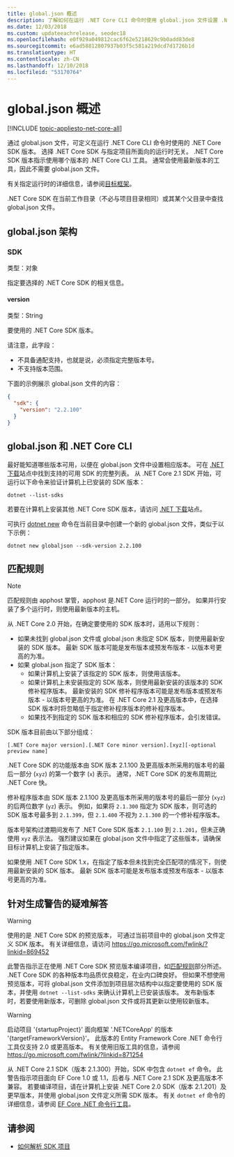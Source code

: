 ```yaml
---
title: global.json 概述
description: 了解如何在运行 .NET Core CLI 命令时使用 global.json 文件设置 .NET Core SDK 版本。
ms.date: 12/03/2018
ms.custom: updateeachrelease, seodec18
ms.openlocfilehash: e0f929a049812cac6f62e5218629c9b0add83de8
ms.sourcegitcommit: e6ad58812807937b03f5c581a219dcd7d1726b1d
ms.translationtype: HT
ms.contentlocale: zh-CN
ms.lasthandoff: 12/10/2018
ms.locfileid: "53170764"
---
```

# <a name="globaljson-overview"></a>global.json 概述

[!INCLUDE [topic-appliesto-net-core-all](../../../includes/topic-appliesto-net-core-all.md)]

通过 global.json 文件，可定义在运行 .NET Core CLI 命令时使用的 .NET Core SDK 版本。 选择 .NET Core SDK 与指定项目所面向的运行时无关。 .NET Core SDK 版本指示使用哪个版本的 .NET Core CLI 工具。 通常会使用最新版本的工具，因此不需要 global.json 文件。

有关指定运行时的详细信息，请参阅[目标框架](../../standard/frameworks.md)。

.NET Core SDK 在当前工作目录（不必与项目目录相同）或其某个父目录中查找 global.json 文件。

## <a name="globaljson-schema"></a>global.json 架构

### <a name="sdk"></a>SDK

类型：对象

指定要选择的 .NET Core SDK 的相关信息。

#### <a name="version"></a>version

类型：String

要使用的 .NET Core SDK 版本。

请注意，此字段：

- 不具备通配支持，也就是说，必须指定完整版本号。
- 不支持版本范围。

下面的示例展示 global.json 文件的内容：

```json
{
  "sdk": {
    "version": "2.2.100"
  }
}
```

## <a name="globaljson-and-the-net-core-cli"></a>global.json 和 .NET Core CLI

最好能知道哪些版本可用，以便在 global.json 文件中设置相应版本。 可在 [.NET 下载](https://www.microsoft.com/net/download/all)站点中找到支持的可用 SDK 的完整列表。 从 .NET Core 2.1 SDK 开始，可运行以下命令来验证计算机上已安装的 SDK 版本：

```console
dotnet --list-sdks
```

若要在计算机上安装其他 .NET Core SDK 版本，请访问 [.NET 下载](https://www.microsoft.com/net/download/all)站点。

可执行 [dotnet new](dotnet-new.md) 命令在当前目录中创建一个新的 global.json 文件，类似于以下示例：

```console
dotnet new globaljson --sdk-version 2.2.100
```

## <a name="matching-rules"></a>匹配规则

> [!NOTE]
> 匹配规则由 apphost 掌管，apphost 是.NET Core 运行时的一部分。
> 如果并行安装了多个运行时，则使用最新版本的主机。

从 .NET Core 2.0 开始，在确定要使用的 SDK 版本时，适用以下规则：

- 如果未找到 global.json 文件或 global.json 未指定 SDK 版本，则使用最新安装的 SDK 版本。 最新 SDK 版本可能是发布版本或预发布版本 - 以版本号更高的为准。
- 如果 global.json 指定了 SDK 版本：
  - 如果计算机上安装了该指定的 SDK 版本，则使用该版本。
  - 如果计算机上未安装指定的 SDK 版本，则使用最新安装的该版本的 SDK 修补程序版本。 最新安装的 SDK 修补程序版本可能是发布版本或预发布版本 - 以版本号更高的为准。 在 .NET Core 2.1 及更高版本中，在选择 SDK 版本时将忽略低于指定修补程序版本的修补程序版本。
  - 如果找不到指定的 SDK 版本和相应的 SDK 修补程序版本，会引发错误。

SDK 版本目前由以下部分组成：

`[.NET Core major version].[.NET Core minor version].[xyz][-optional preview name]`

.NET Core SDK 的功能版本由 SDK 版本 2.1.100 及更高版本所采用的版本号的最后一部分 (`xyz`) 的第一个数字 (`x`) 表示。 通常，.NET Core SDK 的发布周期比 .NET Core 快。

修补程序版本由 SDK 版本 2.1.100 及更高版本所采用的版本号的最后一部分 (`xyz`) 的后两位数字 (`yz`) 表示。 例如，如果将 `2.1.300` 指定为 SDK 版本，则可选的 SDK 版本号最多到 `2.1.399`，但 `2.1.400` 不视为 `2.1.300` 的一个修补程序版本。

版本号架构过渡期间发布了 .NET Core SDK 版本 `2.1.100` 到 `2.1.201`，但未正确使用 `xyz` 表示法。 强烈建议如果在 global.json 文件中指定了这些版本，请确保目标计算机上安装了指定版本。

如果使用 .NET Core SDK 1.x，在指定了版本但未找到完全匹配项的情况下，则使用最新安装的 SDK 版本。 最新 SDK 版本可能是发布版本或预发布版本 - 以版本号更高的为准。

## <a name="troubleshooting-build-warnings"></a>针对生成警告的疑难解答

> [!WARNING]
> 使用的是 .NET Core SDK 的预览版本， 可通过当前项目中的 global.json 文件定义 SDK 版本。 有关详细信息，请访问 <https://go.microsoft.com/fwlink/?linkid=869452>

此警告指示正在使用 .NET Core SDK 预览版本编译项目，如[匹配规则](#matching-rules)部分所述。 .NET Core SDK 的各种版本均品质优良稳定，在业内口碑良好。 但如果不想使用预览版本，可将 global.json 文件添加到项目层次结构中以指定要使用的 SDK 版本，并使用 `dotnet --list-sdks` 来确认计算机上已安装该版本。 发布新版本时，若要使用新版本，可删除 global.json 文件或将其更新以使用较新版本。

> [!WARNING]
> 启动项目 '{startupProject}' 面向框架 '.NETCoreApp' 的版本 '{targetFrameworkVersion}'。 此版本的 Entity Framework Core .NET 命令行工具仅支持 2.0 或更高版本。 有关使用旧版工具的信息，请参阅 <https://go.microsoft.com/fwlink/?linkid=871254>

从 .NET Core 2.1 SDK（版本 2.1.300）开始，SDK 中包含 `dotnet ef` 命令。 此警告指示项目面向 EF Core 1.0 或 1.1，后者与 .NET Core 2.1 SDK 及更高版本不兼容。 若要编译项目，请在计算机上安装 .NET Core 2.0 SDK（版本 2.1.201）及更早版本，并使用 global.json 文件定义所需 SDK 版本。 有关 `dotnet ef` 命令的详细信息，请参阅 [EF Core .NET 命令行工具](/ef/core/miscellaneous/cli/dotnet)。

## <a name="see-also"></a>请参阅

- [如何解析 SDK 项目](/visualstudio/msbuild/how-to-use-project-sdk#how-project-sdks-are-resolved)